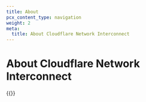 ```yaml
---
title: About
pcx_content_type: navigation
weight: 2
meta:
  title: About Cloudflare Network Interconnect
---
```


# About Cloudflare Network Interconnect

{{<directory-listing>}}
